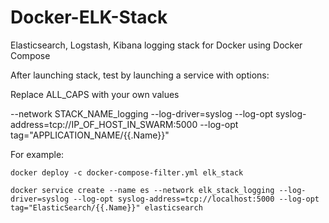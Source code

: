 # Docker-ELK-Stack
Elasticsearch, Logstash, Kibana logging stack for Docker using Docker Compose


After launching stack, test by launching a service with options:

Replace ALL_CAPS with your own values

--network STACK_NAME_logging --log-driver=syslog --log-opt syslog-address=tcp://IP_OF_HOST_IN_SWARM:5000 --log-opt tag="APPLICATION_NAME/{{.Name}}"


For example:

`docker deploy -c docker-compose-filter.yml elk_stack`

`docker service create --name es --network elk_stack_logging --log-driver=syslog --log-opt syslog-address=tcp://localhost:5000 --log-opt tag="ElasticSearch/{{.Name}}" elasticsearch`
